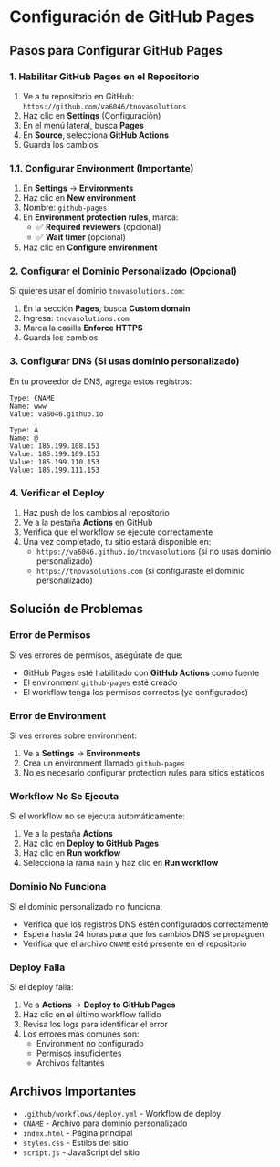 # Configuración de GitHub Pages

## Pasos para Configurar GitHub Pages

### 1. Habilitar GitHub Pages en el Repositorio

1. Ve a tu repositorio en GitHub: `https://github.com/va6046/tnovasolutions`
2. Haz clic en **Settings** (Configuración)
3. En el menú lateral, busca **Pages**
4. En **Source**, selecciona **GitHub Actions**
5. Guarda los cambios

### 1.1. Configurar Environment (Importante)

1. En **Settings** → **Environments**
2. Haz clic en **New environment**
3. Nombre: `github-pages`
4. En **Environment protection rules**, marca:
   - ✅ **Required reviewers** (opcional)
   - ✅ **Wait timer** (opcional)
5. Haz clic en **Configure environment**

### 2. Configurar el Dominio Personalizado (Opcional)

Si quieres usar el dominio `tnovasolutions.com`:

1. En la sección **Pages**, busca **Custom domain**
2. Ingresa: `tnovasolutions.com`
3. Marca la casilla **Enforce HTTPS**
4. Guarda los cambios

### 3. Configurar DNS (Si usas dominio personalizado)

En tu proveedor de DNS, agrega estos registros:

```
Type: CNAME
Name: www
Value: va6046.github.io

Type: A
Name: @
Value: 185.199.108.153
Value: 185.199.109.153
Value: 185.199.110.153
Value: 185.199.111.153
```

### 4. Verificar el Deploy

1. Haz push de los cambios al repositorio
2. Ve a la pestaña **Actions** en GitHub
3. Verifica que el workflow se ejecute correctamente
4. Una vez completado, tu sitio estará disponible en:
   - `https://va6046.github.io/tnovasolutions` (si no usas dominio personalizado)
   - `https://tnovasolutions.com` (si configuraste el dominio personalizado)

## Solución de Problemas

### Error de Permisos
Si ves errores de permisos, asegúrate de que:
- GitHub Pages esté habilitado con **GitHub Actions** como fuente
- El environment `github-pages` esté creado
- El workflow tenga los permisos correctos (ya configurados)

### Error de Environment
Si ves errores sobre environment:
1. Ve a **Settings** → **Environments**
2. Crea un environment llamado `github-pages`
3. No es necesario configurar protection rules para sitios estáticos

### Workflow No Se Ejecuta
Si el workflow no se ejecuta automáticamente:
1. Ve a la pestaña **Actions**
2. Haz clic en **Deploy to GitHub Pages**
3. Haz clic en **Run workflow**
4. Selecciona la rama `main` y haz clic en **Run workflow**

### Dominio No Funciona
Si el dominio personalizado no funciona:
- Verifica que los registros DNS estén configurados correctamente
- Espera hasta 24 horas para que los cambios DNS se propaguen
- Verifica que el archivo `CNAME` esté presente en el repositorio

### Deploy Falla
Si el deploy falla:
1. Ve a **Actions** → **Deploy to GitHub Pages**
2. Haz clic en el último workflow fallido
3. Revisa los logs para identificar el error
4. Los errores más comunes son:
   - Environment no configurado
   - Permisos insuficientes
   - Archivos faltantes

## Archivos Importantes

- `.github/workflows/deploy.yml` - Workflow de deploy
- `CNAME` - Archivo para dominio personalizado
- `index.html` - Página principal
- `styles.css` - Estilos del sitio
- `script.js` - JavaScript del sitio
